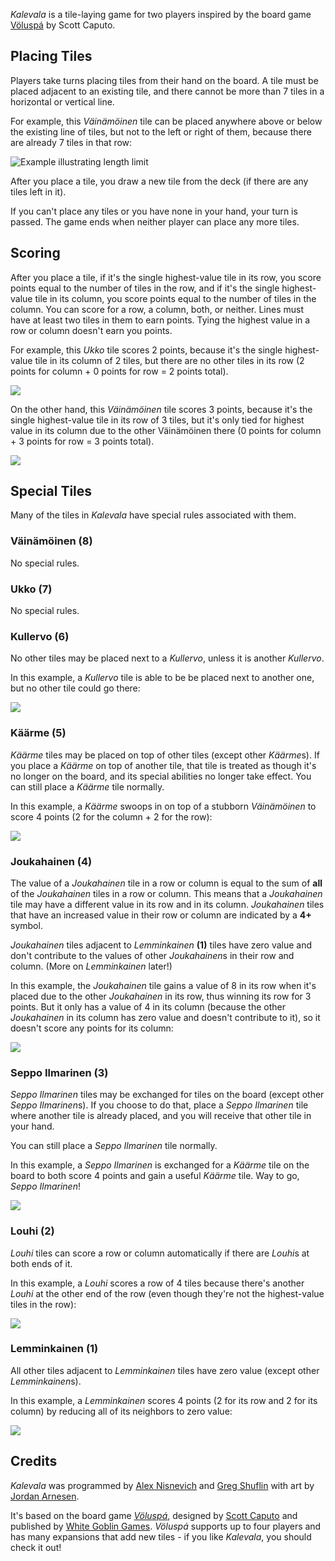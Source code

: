*Kalevala* is a tile-laying game for two players inspired by the board game [
Völuspá](http://www.whitegoblingames.com/game/126/Vlusp) by Scott Caputo.

## Placing Tiles

Players take turns placing tiles from their hand on the board. A tile must 
be placed adjacent to an existing tile, and there cannot be more than 7 tiles
in a horizontal or vertical line. 

For example, this *Väinämöinen* tile can be placed anywhere above or below the existing line of tiles, but not to the left or right of them, because there are already 7 tiles in that row:

![Example illustrating length limit](https://raw.githubusercontent.com/AlexNisnevich/voluspa/master/images/Gifs/Length_Example.gif)

After you place a tile, you draw a new tile from the deck (if there are any tiles left in it).

If you can't place any tiles or you have none in your hand, your turn is passed. The game ends when neither player can place any more tiles.

## Scoring

After you place a tile, if it's the single highest-value tile in its row, you score points equal to the number of tiles in the row, and if it's the single highest-value tile in its column, you score points equal to the number of tiles in the column. You can score for a row, a column, both, or neither. Lines must have at least two tiles in them to earn points. Tying the highest value in a row or column doesn't earn you points.

For example, this *Ukko* tile scores 2 points, because it's the single highest-value tile in its column of 2 tiles, but there are no other tiles in its row (2 points for column + 0 points for row = 2 points total).

![](https://raw.githubusercontent.com/AlexNisnevich/voluspa/master/images/Gifs/7-Ukko_Example.gif)

On the other hand, this *Väinämöinen* tile scores 3 points, because it's the single highest-value tile in its row of 3 tiles, but it's only tied for highest value in its column due to the other Väinämöinen there (0 points for column + 3 points for row = 3 points total).

![](https://raw.githubusercontent.com/AlexNisnevich/voluspa/master/images/Gifs/8-Vain_Example.gif)

## Special Tiles

Many of the tiles in *Kalevala* have special rules associated with them.

### Väinämöinen (8)

No special rules.

### Ukko (7)

No special rules.

### Kullervo (6)

No other tiles may be placed next to a *Kullervo*, unless it is another *Kullervo*.

In this example, a *Kullervo* tile is able to be be placed next to another one, but no other tile could go there:

![](https://raw.githubusercontent.com/AlexNisnevich/voluspa/master/images/Gifs/6-Kullervo_Example.gif)

### Käärme (5)

*Käärme* tiles may be placed on top of other tiles (except other *Käärme*s). If you place a *Käärme* on top of another tile, that tile is treated as though it's no longer on the board, and its special abilities no longer take effect. You can still place a *Käärme* tile normally.

In this example, a *Käärme* swoops in on top of a stubborn *Väinämöinen* to score 4 points (2 for the column + 2 for the row):

![](https://raw.githubusercontent.com/AlexNisnevich/voluspa/master/images/Gifs/5-Kaarme_Example.gif)

### Joukahainen (4)

The value of a *Joukahainen* tile in a row or column is equal to the sum of **all** of the *Joukahainen* tiles in a row or column. This means that a *Joukahainen* tile may have a different value in its row and in its column. *Joukahainen* tiles that have an increased value in their row or column are indicated by a **4+** symbol.

*Joukahainen* tiles adjacent to *Lemminkainen* **(1)** tiles have zero value and don't contribute to the values of other *Joukahainen*s in their row and column. (More on *Lemminkainen* later!)

In this example, the *Joukahainen* tile gains a value of 8 in its row when it's placed due to the other *Joukahainen* in its row, thus winning its row for 3 points. But it only has a value of 4 in its column (because the other *Joukahainen* in its column has zero value and doesn't contribute to it), so it doesn't score any points for its column:

![](https://raw.githubusercontent.com/AlexNisnevich/voluspa/master/images/Gifs/4-Jouk_Example.gif)

### Seppo Ilmarinen (3)

*Seppo Ilmarinen* tiles may be exchanged for tiles on the board (except other *Seppo Ilmarinen*s). If you choose to do that, place a *Seppo Ilmarinen* tile where another tile is already placed, and you will receive that other tile in your hand.

You can still place a *Seppo Ilmarinen* tile normally.

In this example, a *Seppo Ilmarinen* is exchanged for a *Käärme* tile on the board to both score 4 points and gain a useful *Käärme* tile. Way to go, *Seppo Ilmarinen*!

![](https://raw.githubusercontent.com/AlexNisnevich/voluspa/master/images/Gifs/3-Ilmar_Example.gif)

### Louhi (2)

*Louhi* tiles can score a row or column automatically if there are *Louhi*s at both ends of it.

In this example, a *Louhi* scores a row of 4 tiles because there's another *Louhi* at the other end of the row (even though they're not the highest-value tiles in the row):

![](https://raw.githubusercontent.com/AlexNisnevich/voluspa/master/images/Gifs/2-Louhi_Example.gif)

### Lemminkainen (1)

All other tiles adjacent to *Lemminkainen* tiles have zero value (except other *Lemminkainen*s).

In this example, a *Lemminkainen* scores 4 points (2 for its row and 2 for its column) by reducing all of its neighbors to zero value:

![](https://raw.githubusercontent.com/AlexNisnevich/voluspa/master/images/Gifs/1-Lemmi_Example.gif)

## Credits

*Kalevala* was programmed by [Alex Nisnevich](http://alex.nisnevich.com) and [Greg Shuflin](http://github.everydayimshuflin.com/) with art by [Jordan Arnesen](http://byjor.com/).

It's based on the board game _[
Völuspá](http://www.whitegoblingames.com/game/126/Vlusp)_, designed by [Scott Caputo](https://boardgamegeek.com/boardgamedesigner/8862/scott-caputo) and published by [White Goblin Games](http://www.whitegoblingames.com). _Völuspá_ supports up to four players and has many expansions that add new tiles - if you like *Kalevala*, you should check it out!

